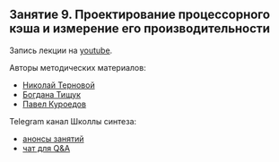 ## Занятиe 9. Проектирование процессорного кэша и измерение его производительности


Запись лекции на [youtube](https://youtu.be/i8TtI1QSwes).

Авторы методических материалов:
* [Николай Терновой](https://www.linkedin.com/in/nickolay-ternovoy-8130011ab/)
* [Богдана Тищук](https://www.linkedin.com/in/bogdana-tishchuk-905683159/)
* [Павел Куроедов](https://www.linkedin.com/in/pavel-kuroedov/)

Telegram канал Школлы синтеза:
* [анонсы занятий](https://t.me/ChipDesignSchool)
* [чат для Q&A](https://t.me/DigitalDesignSchool)